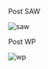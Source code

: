 Post SAW

![saw](https://github.com/al982501/SPK_UAS_Abdul_Latif/assets/115400740/b070b772-463e-4f29-9ed5-ee318c2e4c78)

Post WP

![wp](https://github.com/al982501/SPK_UAS_Abdul_Latif/assets/115400740/10d820ea-1a59-423a-8735-a9447727708d)
